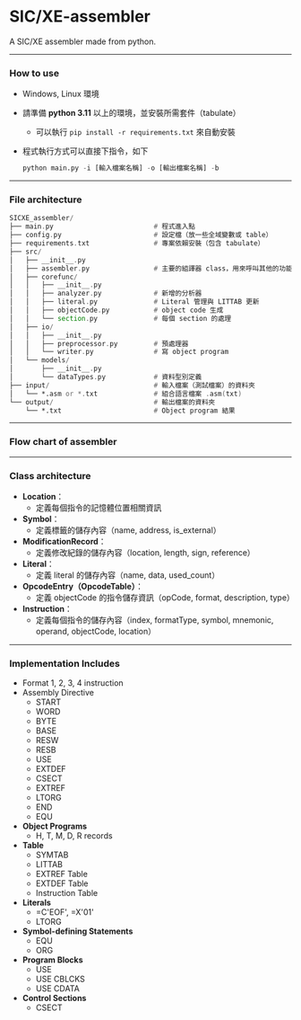 # SIC/XE-assembler
A SIC/XE assembler made from python.

---

### How to use
- Windows, Linux 環境
- 請準備 **python 3.11** 以上的環境，並安裝所需套件（tabulate）
  - 可以執行 `pip install -r requirements.txt` 來自動安裝

- 程式執行方式可以直接下指令，如下
  ```py
  python main.py -i [輸入檔案名稱] -o [輸出檔案名稱] -b
  ```

---

### File architecture
```asm
SICXE_assembler/
├── main.py                         # 程式進入點
├── config.py                       # 設定檔（放一些全域變數或 table）
├── requirements.txt                # 專案依賴安裝（包含 tabulate）
├── src/
│   ├── __init__.py
│   ├── assembler.py                # 主要的組譯器 class，用來呼叫其他的功能
│   ├── corefunc/
│   │   ├── __init__.py
│   │   ├── analyzer.py             # 新增的分析器
│   │   ├── literal.py              # Literal 管理與 LITTAB 更新
│   │   ├── objectCode.py           # object code 生成
│   │   └── section.py              # 每個 section 的處理
│   ├── io/
│   │   ├── __init__.py
│   │   ├── preprocessor.py         # 預處理器
│   │   └── writer.py               # 寫 object program
│   └── models/
│       ├── __init__.py
│       └── dataTypes.py            # 資料型別定義
├── input/                          # 輸入檔案（測試檔案）的資料夾
│   └── *.asm or *.txt              # 組合語言檔案 .asm(txt)
└── output/                         # 輸出檔案的資料夾
    └── *.txt                       # Object program 結果
```

---

### Flow chart of assembler


---


### Class architecture
- **Location**：
  - 定義每個指令的記憶體位置相關資訊
- **Symbol**：
  - 定義標籤的儲存內容（name, address, is_external）
- **ModificationRecord**：
  - 定義修改紀錄的儲存內容（location, length, sign, reference）
- **Literal**：
  - 定義 literal 的儲存內容（name, data, used_count）
- **OpcodeEntry（OpcodeTable）**：
  - 定義 objectCode 的指令儲存資訊（opCode, format, description, type）
- **Instruction**：
  - 定義每個指令的儲存內容（index, formatType, symbol, mnemonic, operand, objectCode, location）

---

### Implementation Includes
- Format 1, 2, 3, 4 instruction
- Assembly Directive
  - START
  - WORD
  - BYTE
  - BASE
  - RESW
  - RESB
  - USE
  - EXTDEF
  - CSECT
  - EXTREF
  - LTORG
  - END
  - EQU
- **Object Programs**
  - H, T, M, D, R records
- **Table**
  - SYMTAB
  - LITTAB
  - EXTREF Table
  - EXTDEF Table
  - Instruction Table
- **Literals**
  - =C'EOF', =X'01'
  - LTORG
- **Symbol-defining Statements**
  - EQU
  - ORG
- **Program Blocks**
  - USE
  - USE CBLCKS
  - USE CDATA
- **Control Sections**
  - CSECT